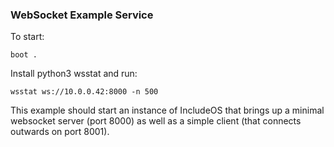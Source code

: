 ### WebSocket Example Service

To start:
```
boot .
```

Install python3 wsstat and run:
```
wsstat ws://10.0.0.42:8000 -n 500
```

This example should start an instance of IncludeOS that brings up a minimal websocket server (port 8000) as well as a simple client (that connects outwards on port 8001).
